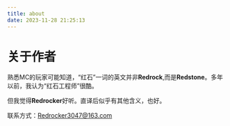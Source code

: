 ```yaml
---
title: about
date: 2023-11-28 21:25:13
---
```

# 关于作者
熟悉MC的玩家可能知道，“红石”一词的英文并非**Redrock**,而是**Redstone**。多年以前，我认为“红石工程师”很酷。

但我觉得**Redrocker**好听。直译后似乎有其他含义，也好。

联系方式：Redrocker3047@163.com